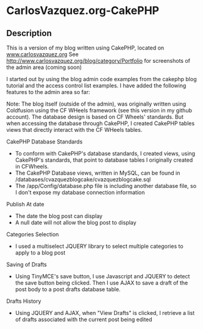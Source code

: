 CarlosVazquez.org-CakePHP
=========================

Description
-----------
This is a version of my blog written using CakePHP, located on www.carlosvazquez.org
See http://www.carlosvazquez.org/blog/category/Portfolio for screenshots of the admin area (coming soon)

I started out by using the blog admin code examples from the cakephp blog tutorial and the access control list examples. I have added the following features to the admin area so far:

Note: The blog itself (outside of the admin), was originally written using Coldfusion using the CF WHeels framework (see this version in my github account). The database design is based on CF Wheels' standards. But when accessing the database through CakePHP, I created CakePHP tables views that directly interact with the CF WHeels tables. 

CakePHP Database Standards
* To conform with CakePHP's database standards, I created views, using CakePHP's standards, that point to database tables I originally created in CFWheels.
* The CakePHP Database views, written in MySQL, can be found in /databases/cvazquezblogcake/cvazquezblogcake.sql
* The /app/Config/database.php file is including another database file, so I don't expose my database connection information

Publish At date
* The date the blog post can display
* A null date will not allow the blog post to display

Categories Selection
* I used a multiselect JQUERY library to select multiple categories to apply to a blog post

Saving of Drafts
* Using TinyMCE's save button, I use Javascript and JQUERY to detect the save button being clicked. Then I use AJAX to save a draft of the post body to a post drafts database table.

Drafts History
* Using JQUERY and AJAX, when "View Drafts" is clicked, I retrieve a list of drafts associated with the current post being edited





